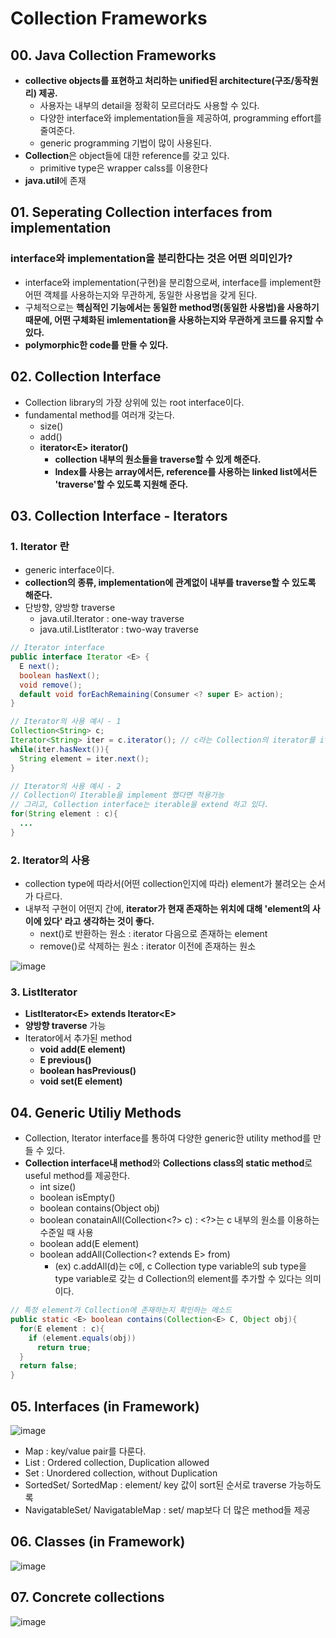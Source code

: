 # Collection Frameworks


## 00. Java Collection Frameworks
  - **collective objects를 표현하고 처리하는 unified된 architecture(구조/동작원리) 제공.**
    - 사용자는 내부의 detail을 정확히 모르더라도 사용할 수 있다.
    - 다양한 interface와 implementation들을 제공하여, programming effort를 줄여준다.
    - generic programming 기법이 많이 사용된다.
  - **Collection**은 object들에 대한 reference를 갖고 있다.
    - primitive type은 wrapper calss를 이용한다
  - **java.util**에 존재


## 01. Seperating Collection interfaces from implementation

### interface와 implementation을 분리한다는 것은 어떤 의미인가?
  - interface와 implementation(구현)을 분리함으로써, interface를 implement한 어떤 객체를 사용하는지와 무관하게, 동일한 사용법을 갖게 된다.
  - 구체적으로는 **핵심적인 기능에서는 동일한 method명(동일한 사용법)을 사용하기 때문에, 어떤 구체화된 imlementation을 사용하는지와 무관하게 코드를 유지할 수 있다.**
  - **polymorphic한 code를 만들 수 있다.**


## 02. Collection Interface
  - Collection library의 가장 상위에 있는 root interface이다.
  - fundamental method를 여러개 갖는다.
    - size()
    - add()
    - **iterator\<E> iterator()**
      - **collection 내부의 원소들을 traverse할 수 있게 해준다.**
      - **Index를 사용는 array에서든, reference를 사용하는 linked list에서든 'traverse'할 수 있도록 지원해 준다.**


## 03. Collection Interface - Iterators

### 1. Iterator 란
  - generic interface이다.
  - **collection의 종류, implementation에 관계없이 내부를 traverse할 수 있도록 해준다.**
  - 단방향, 양방향 traverse
    - java.util.Iterator<T> : one-way traverse
    - java.util.ListIterator<T> : two-way traverse

```java
// Iterator interface
public interface Iterator <E> {
  E next();
  boolean hasNext();
  void remove();
  default void forEachRemaining(Consumer <? super E> action);
}

// Iterator의 사용 예시 - 1
Collection<String> c;
Iterator<String> iter = c.iterator(); // c라는 Collection의 iterator를 iter에 할당
while(iter.hasNext()){
  String element = iter.next();
}

// Iterator의 사용 예시 - 2
// Collection이 Iterable을 implement 했다면 적용가능
// 그리고, Collection interface는 iterable을 extend 하고 있다.
for(String element : c){
  ...
}
```

### 2. Iterator의 사용
  - collection type에 따라서(어떤 collection인지에 따라) element가 불려오는 순서가 다르다.
  - 내부적 구현이 어떤지 간에, **iterator가 현재 존재하는 위치에 대해 'element의 사이에 있다' 라고 생각하는 것이 좋다.**
    - next()로 반환하는 원소 : iterator 다음으로 존재하는 element
    - remove()로 삭제하는 원소 : iterator 이전에 존재하는 원소

![image](https://user-images.githubusercontent.com/59442344/121659546-5fdf8780-cadd-11eb-85ce-43af8374e16e.png)


### 3. ListIterator
  - **ListIterator\<E> extends Iterator\<E>**
  - **양방향 traverse** 가능
  - Iterator에서 추가된 method
    - **void add(E element)**
    - **E previous()**
    - **boolean hasPrevious()**
    - **void set(E element)**


## 04. Generic Utiliy Methods
  - Collection, Iterator interface를 통하여 다양한 generic한 utility method를 만들 수 있다.
  - **Collection interface내 method**와 **Collections class의 static method**로 useful method를 제공한다.
    - int size()
    - boolean isEmpty()
    - boolean contains(Object obj)
    - boolean conatainAll(Collection<?> c) : \<?\>는 c 내부의 원소를 이용하는 수준일 때 사용
    - boolean add(E element)
    - boolean addAll(Collection<? extends E> from)
      - (ex) c.addAll(d)는 c에, c Collection type variable의 sub type을 type variable로 갖는 d Collection의 element를 추가할 수 있다는 의미이다.
    
    
```java
// 특정 element가 Collection에 존재하는지 확인하는 메소드
public static <E> boolean contains(Collection<E> C, Object obj){
  for(E element : c){
    if (element.equals(obj))
      return true;
  }
  return false;
}
```


## 05. Interfaces (in Framework)

![image](https://user-images.githubusercontent.com/59442344/121661562-493a3000-cadf-11eb-845d-f3af01fc2ca5.png)

  - Map : key/value pair를 다룬다.
  - List : Ordered collection, Duplication allowed
  - Set : Unordered collection, without Duplication 
  - SortedSet/ SortedMap : element/ key 값이 sort된 순서로 traverse 가능하도록
  - NavigatableSet/ NavigatableMap : set/ map보다 더 많은 method들 제공


## 06. Classes (in Framework)

![image](https://user-images.githubusercontent.com/59442344/121662097-e5643700-cadf-11eb-947f-08e3d9bca519.png)


## 07. Concrete collections

![image](https://user-images.githubusercontent.com/59442344/121662478-5b689e00-cae0-11eb-934e-77fe1454fc1f.png)





